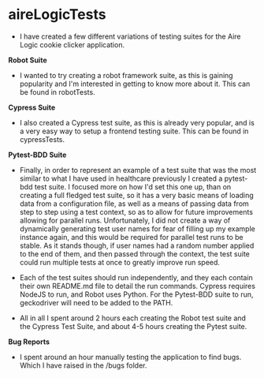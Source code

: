 # aireLogicTests

* I have created a few different variations of testing suites for the Aire Logic cookie clicker application.

**Robot Suite**
* I wanted to try creating a robot framework suite, as this is gaining popularity and I'm interested in getting to know more about it. This can be found in robotTests.

**Cypress Suite**
* I also created a Cypress test suite, as this is already very popular, and is a very easy way to setup a frontend testing suite. This can be found in cypressTests.

**Pytest-BDD Suite**
* Finally, in order to represent an example of a test suite that was the most similar to what I have used in healthcare previously I created a pytest-bdd test suite. I focused more on how I'd set this one up, than on creating a full fledged test suite, so it has a very basic means of loading data from a configuration file, as well as a means of passing data from step to step using a test context, so as to allow for future improvements allowing for parallel runs. Unfortunately, I did not create a way of dynamically generating test user names for fear of filling up my example instance again, and this would be required for parallel test runs to be stable. As it stands though, if user names had a random number applied to the end of them, and then passed through the context, the test suite could run multiple tests at once to greatly improve run speed.

* Each of the test suites should run independently, and they each contain their own README.md file to detail the run commands. Cypress requires NodeJS to run, and Robot uses Python. For the Pytest-BDD suite to run, geckodriver will need to be added to the PATH.

* All in all I spent around 2 hours each creating the Robot test suite and the Cypress Test Suite, and about 4-5 hours creating the Pytest suite.

**Bug Reports**
* I spent around an hour manually testing the application to find bugs. Which I have raised in the /bugs folder.